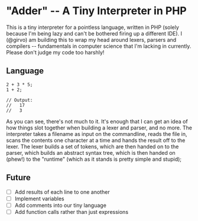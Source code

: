 # "Adder" -- A Tiny Interpreter in PHP
This is a tiny interpreter for a pointless language, written in PHP (solely because I'm being lazy and can't be bothered firing up a different IDE). I (@girvo) am building this to wrap my head around lexers, parsers and compilers -- fundamentals in computer science that I'm lacking in currently. Please don't judge my code too harshly!

## Language
````
2 + 3 * 5;
1 + 2;

// Output:
//   17
//   3
````

As you can see, there's not much to it. It's enough that I can get an idea of how things slot together when building a lexer and parser, and no more. The interpreter takes a filename as input on the commandline, reads the file in, scans the contents one character at a time and hands the result off to the lexer. The lexer builds a set of tokens, which are then handed on to the parser, which builds an abstract syntax tree, which is then handed on (phew!) to the "runtime" (which as it stands is pretty simple and stupid);

## Future
- [ ] Add results of each line to one another
- [ ] Implement variables
- [ ] Add comments into our tiny language
- [ ] Add function calls rather than just expressions